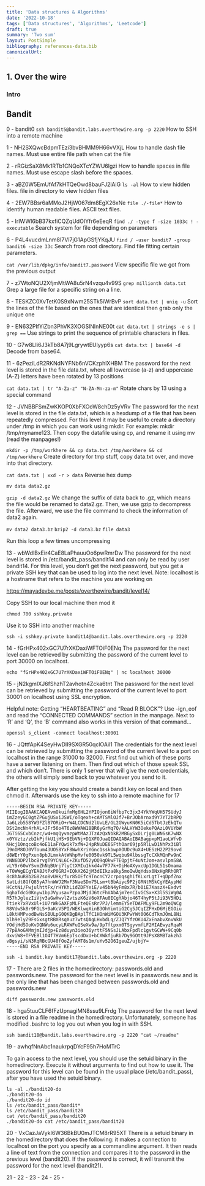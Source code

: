 ```yaml
---
title: 'Data structures & Algorithms'
date: '2022-10-18'
tags: ['Data structures', 'Algorithms', 'Leetcode']
draft: true
summary: 'Two sum'
layout: PostSimple
bibliography: references-data.bib
canonicalUrl:
---
```


## 1. Over the wire

### Intro

## Bandit

0 - bandit0
`ssh bandit5@bandit.labs.overthewire.org -p 2220`
How to SSH into a remote machine

1 - NH2SXQwcBdpmTEzi3bvBHMM9H66vVXjL
How to handle dash file names.
Must use entire file path when cat the file

2 - rRGizSaX8Mk1RTb1CNQoXTcYZWU6lgzi
How to handle spaces in file names.
Must use escape slash before the spaces.

3 - aBZ0W5EmUfAf7kHTQeOwd8bauFJ2lAiG
`ls -al`
How to view hidden files. file in directory to view hidden files

4 - 2EW7BBsr6aMMoJ2HjW067dm8EgX26xNe
`file ./-file*`
How to identify human readable files. ASCII text files.

5 - lrIWWI6bB37kxfiCQZqUdOIYfr6eEeqR
`find ./ -type f -size 1033c ! -executable`
Search system for file depending on parameters

6 - P4L4vucdmLnm8I7Vl7jG1ApGSfjYKqJU
`find / -user bandit7 -group bandit6 -size 33c`
Search from root directory. Find file fitting certain parameters.

`cat /var/lib/dpkg/info/bandit7.password`
View specific file we got from the previous output

7 - z7WtoNQU2XfjmMtWA8u5rN4vzqu4v99S
`grep millionth data.txt`
Grep a large file for a specific string on a line.

8 - TESKZC0XvTetK0S9xNwm25STk5iWrBvP
`sort data.txt | uniq -u`
Sort the lines of the file based on the ones that are identical then grab only the unique one

9 - EN632PlfYiZbn3PhVK3XOGSlNInNE00t
`cat data.txt | strings -e s | grep ==`
Use strings to print the sequence of printable characters in files.

10 - G7w8LIi6J3kTb8A7j9LgrywtEUlyyp6s
`cat data.txt | base64 -d`
Decode from base64.

11 - 6zPeziLdR2RKNdNYFNb6nVCKzphlXHBM
The password for the next level is stored in the file data.txt, where all lowercase (a-z) and uppercase (A-Z) letters have been rotated by 13 positions

`cat data.txt | tr "A-Za-z" "N-ZA-Mn-za-m"`
Rotate chars by 13 using a special command

12 - JVNBBFSmZwKKOP0XbFXOoW8chDz5yVRv
The password for the next level is stored in the file data.txt, which is a hexdump of a file that has been repeatedly compressed. For this level it may be useful to create a directory under /tmp in which you can work using mkdir. For example: mkdir /tmp/myname123. Then copy the datafile using cp, and rename it using mv (read the manpages!)

`mkdir -p /tmp/workhere && cp data.txt /tmp/workhere && cd /tmp/workhere`
Create directory for tmp stuff, copy data.txt over, and move into that directory.

`cat data.txt | xxd -r > data`
Reverse hex dump

`mv data data2.gz`

`gzip -d data2.gz`
We change the suffix of data back to .gz, which means the file would be renamed to data2.gz. Then, we use gzip to decompress the file. Afterward, we use the file command to check the information of data2 again.

`mv data2 data3.bz`
`bzip2 -d data3.bz`
`file data3`

Run this loop a few times uncompressing

13 - wbWdlBxEir4CaE8LaPhauuOo6pwRmrDw
The password for the next level is stored in /etc/bandit_pass/bandit14 and can only be read by user bandit14. For this level, you don’t get the next password, but you get a private SSH key that can be used to log into the next level. Note: localhost is a hostname that refers to the machine you are working on

https://mayadevbe.me/posts/overthewire/bandit/level14/

Copy SSH to our local machine then mod it

`chmod 700 sshkey.private`

Use it to SSH into another machine

`ssh -i sshkey.private bandit14@bandit.labs.overthewire.org -p 2220`

14 - fGrHPx402xGC7U7rXKDaxiWFTOiF0ENq
The password for the next level can be retrieved by submitting the password of the current level to port 30000 on localhost.

`echo "fGrHPx402xGC7U7rXKDaxiWFTOiF0ENq" | nc localhost 30000`

15 - jN2kgmIXJ6fShzhT2avhotn4Zcka6tnt
The password for the next level can be retrieved by submitting the password of the current level to port 30001 on localhost using SSL encryption.

Helpful note: Getting “HEARTBEATING” and “Read R BLOCK”? Use -ign_eof and read the “CONNECTED COMMANDS” section in the manpage. Next to ‘R’ and ‘Q’, the ‘B’ command also works in this version of that command…

`openssl s_client -connect localhost:30001`

16 - JQttfApK4SeyHwDlI9SXGR50qclOAil1
The credentials for the next level can be retrieved by submitting the password of the current level to a port on localhost in the range 31000 to 32000. First find out which of these ports have a server listening on them. Then find out which of those speak SSL and which don’t. There is only 1 server that will give the next credentials, the others will simply send back to you whatever you send to it.

After getting the key you should create a bandit.key on local and then chmod it. Afterwards use the key to ssh into a remote machine for 17

```
-----BEGIN RSA PRIVATE KEY-----
MIIEogIBAAKCAQEAvmOkuifmMg6HL2YPIOjon6iWfbp7c3jx34YkYWqUH57SUdyJ
imZzeyGC0gtZPGujUSxiJSWI/oTqexh+cAMTSMlOJf7+BrJObArnxd9Y7YT2bRPQ
Ja6Lzb558YW3FZl87ORiO+rW4LCDCNd2lUvLE/GL2GWyuKN0K5iCd5TbtJzEkQTu
DSt2mcNn4rhAL+JFr56o4T6z8WWAW18BR6yGrMq7Q/kALHYW3OekePQAzL0VUYbW
JGTi65CxbCnzc/w4+mqQyvmzpWtMAzJTzAzQxNbkR2MBGySxDLrjg0LWN6sK7wNX
x0YVztz/zbIkPjfkU1jHS+9EbVNj+D1XFOJuaQIDAQABAoIBABagpxpM1aoLWfvD
KHcj10nqcoBc4oE11aFYQwik7xfW+24pRNuDE6SFthOar69jp5RlLwD1NhPx3iBl
J9nOM8OJ0VToum43UOS8YxF8WwhXriYGnc1sskbwpXOUDc9uX4+UESzH22P29ovd
d8WErY0gPxun8pbJLmxkAtWNhpMvfe0050vk9TL5wqbu9AlbssgTcCXkMQnPw9nC
YNN6DDP2lbcBrvgT9YCNL6C+ZKufD52yOQ9qOkwFTEQpjtF4uNtJom+asvlpmS8A
vLY9r60wYSvmZhNqBUrj7lyCtXMIu1kkd4w7F77k+DjHoAXyxcUp1DGL51sOmama
+TOWWgECgYEA8JtPxP0GRJ+IQkX262jM3dEIkza8ky5moIwUqYdsx0NxHgRRhORT
8c8hAuRBb2G82so8vUHk/fur85OEfc9TncnCY2crpoqsghifKLxrLgtT+qDpfZnx
SatLdt8GfQ85yA7hnWWJ2MxF3NaeSDm75Lsm+tBbAiyc9P2jGRNtMSkCgYEAypHd
HCctNi/FwjulhttFx/rHYKhLidZDFYeiE/v45bN4yFm8x7R/b0iE7KaszX+Exdvt
SghaTdcG0Knyw1bpJVyusavPzpaJMjdJ6tcFhVAbAjm7enCIvGCSx+X3l5SiWg0A
R57hJglezIiVjv3aGwHwvlZvtszK6zV6oXFAu0ECgYAbjo46T4hyP5tJi93V5HDi
Ttiek7xRVxUl+iU7rWkGAXFpMLFteQEsRr7PJ/lemmEY5eTDAFMLy9FL2m9oQWCg
R8VdwSk8r9FGLS+9aKcV5PI/WEKlwgXinB3OhYimtiG2Cg5JCqIZFHxD6MjEGOiu
L8ktHMPvodBwNsSBULpG0QKBgBAplTfC1HOnWiMGOU3KPwYWt0O6CdTkmJOmL8Ni
blh9elyZ9FsGxsgtRBXRsqXuz7wtsQAgLHxbdLq/ZJQ7YfzOKU4ZxEnabvXnvWkU
YOdjHdSOoKvDQNWu6ucyLRAWFuISeXw9a/9p7ftpxm0TSgyvmfLF2MIAEwyzRqaM
77pBAoGAMmjmIJdjp+Ez8duyn3ieo36yrttF5NSsJLAbxFpdlc1gvtGCWW+9Cq0b
dxviW8+TFVEBl1O4f7HVm6EpTscdDxU+bCXWkfjuRb7Dy9GOtt9JPsX8MBTakzh3
vBgsyi/sN3RqRBcGU40fOoZyfAMT8s1m/uYv52O6IgeuZ/ujbjY=
-----END RSA PRIVATE KEY-----
```

`ssh -i bandit.key bandit17@bandit.labs.overthewire.org -p 2220`

17 -
There are 2 files in the homedirectory: passwords.old and passwords.new. The password for the next level is in passwords.new and is the only line that has been changed between passwords.old and passwords.new

```
diff passwords.new passwords.old
```

18 - hga5tuuCLF6fFzUpnagiMN8ssu9LFrdg
The password for the next level is stored in a file readme in the homedirectory. Unfortunately, someone has modified .bashrc to log you out when you log in with SSH.

```
ssh bandit18@bandit.labs.overthewire.org -p 2220 "cat ~/readme"
```

19 - awhqfNnAbc1naukrpqDYcF95h7HoMTrC

To gain access to the next level, you should use the setuid binary in the homedirectory. Execute it without arguments to find out how to use it. The password for this level can be found in the usual place (/etc/bandit_pass), after you have used the setuid binary.

```
ls -al ./bandit20-do
./bandit20-do
./bandit20-do id
ls /etc/bandit_pass/bandit*
ls /etc/bandit_pass/bandit20
cat /etc/bandit_pass/bandit20
./bandit20-do cat /etc/bandit_pass/bandit20
```

20 - VxCazJaVykI6W36BkBU0mJTCM8rR95XT
There is a setuid binary in the homedirectory that does the following: it makes a connection to localhost on the port you specify as a commandline argument. It then reads a line of text from the connection and compares it to the password in the previous level (bandit20). If the password is correct, it will transmit the password for the next level (bandit21).

21 -
22 -
23 -
24 -
25 -
